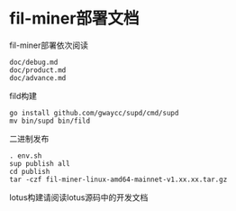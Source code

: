 # fil-miner部署文档

fil-miner部署依次阅读
```
doc/debug.md
doc/product.md
doc/advance.md
```

fild构建
```
go install github.com/gwaycc/supd/cmd/supd
mv bin/supd bin/fild
```

二进制发布
```
. env.sh
sup publish all
cd publish
tar -czf fil-miner-linux-amd64-mainnet-v1.xx.xx.tar.gz
```

lotus构建请阅读lotus源码中的开发文档
